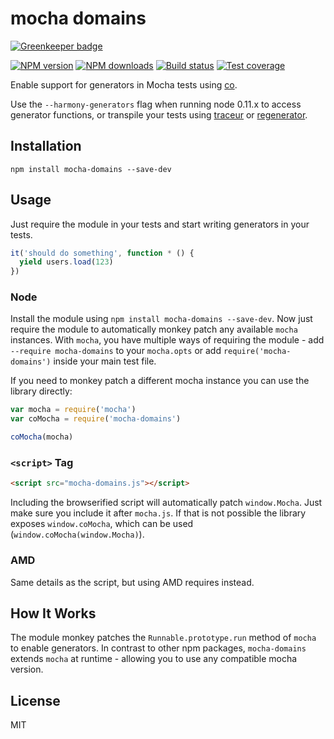 # mocha domains

[![Greenkeeper badge](https://badges.greenkeeper.io/fpereira1/mocha-domains.svg?token=e560d07e032dc99c2a6c3daca732cf28766fc9f0119367858215f58e35bd278b&ts=1502974385281)](https://greenkeeper.io/)

[![NPM version][npm-image]][npm-url]
[![NPM downloads][downloads-image]][downloads-url]
[![Build status][travis-image]][travis-url]
[![Test coverage][coveralls-image]][coveralls-url]

Enable support for generators in Mocha tests using [co](https://github.com/visionmedia/co).

Use the `--harmony-generators` flag when running node 0.11.x to access generator functions, or transpile your tests using [traceur](https://github.com/google/traceur-compiler) or [regenerator](https://github.com/facebook/regenerator).

## Installation

```
npm install mocha-domains --save-dev
```

## Usage

Just require the module in your tests and start writing generators in your tests.

```js
it('should do something', function * () {
  yield users.load(123)
})
```

### Node

Install the module using `npm install mocha-domains --save-dev`. Now just require the module to automatically monkey patch any available `mocha` instances. With `mocha`, you have multiple ways of requiring the module - add `--require mocha-domains` to your `mocha.opts` or add `require('mocha-domains')` inside your main test file.

If you need to monkey patch a different mocha instance you can use the library directly:

```js
var mocha = require('mocha')
var coMocha = require('mocha-domains')

coMocha(mocha)
```

### `<script>` Tag

```html
<script src="mocha-domains.js"></script>
```

Including the browserified script will automatically patch `window.Mocha`. Just make sure you include it after `mocha.js`. If that is not possible the library exposes `window.coMocha`, which can be used (`window.coMocha(window.Mocha)`).

### AMD

Same details as the script, but using AMD requires instead.

## How It Works

The module monkey patches the `Runnable.prototype.run` method of `mocha` to enable generators. In contrast to other npm packages, `mocha-domains` extends `mocha` at runtime - allowing you to use any compatible mocha version.

## License

MIT

[npm-image]: https://img.shields.io/npm/v/mocha-domains.svg?style=flat
[npm-url]: https://npmjs.org/package/mocha-domains
[downloads-image]: https://img.shields.io/npm/dm/mocha-domains.svg?style=flat
[downloads-url]: https://npmjs.org/package/mocha-domains
[travis-image]: https://img.shields.io/travis/blakeembrey/mocha-domains.svg?style=flat
[travis-url]: https://travis-ci.org/blakeembrey/mocha-domains
[coveralls-image]: https://img.shields.io/coveralls/blakeembrey/mocha-domains.svg?style=flat
[coveralls-url]: https://coveralls.io/r/blakeembrey/mocha-domains?branch=master
